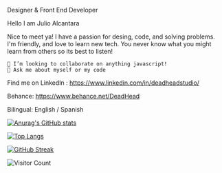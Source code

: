 Designer & Front End Developer

Hello I am Julio Alcantara

Nice to meet ya! I have a passion for desing, code, and solving problems. I'm friendly, and love to learn new tech. 
You never know what you might learn from others so its best to listen!

    👯 I’m looking to collaborate on anything javascript!
    💬 Ask me about myself or my code

Find me on LinkedIn : https://www.linkedin.com/in/deadheadstudio/

Behance: https://www.behance.net/DeadHead

Bilingual: English / Spanish

[![Anurag's GitHub stats](https://github-readme-stats.vercel.app/api?username=Jalcantara88&count_private=true&show_icons=true&theme=dracula)](https://github.com/anuraghazra/github-readme-stats)

[![Top Langs](https://github-readme-stats.vercel.app/api/top-langs/?username=Jalcantara88&layout=compact)](https://github.com/anuraghazra/github-readme-stats)

[![GitHub Streak](https://github-readme-streak-stats.herokuapp.com?user=Jalcantara88&theme=blueberry&date_format=M%20j%5B%2C%20Y%5D)](https://git.io/streak-stats)

![Visitor Count](https://profile-counter.glitch.me/{Jalcantara88}/count.svg)
